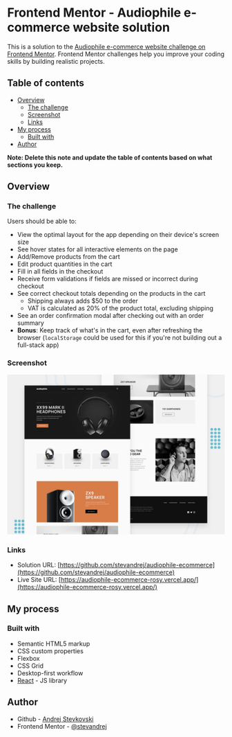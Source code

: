 # Frontend Mentor - Audiophile e-commerce website solution

This is a solution to the [Audiophile e-commerce website challenge on Frontend Mentor](https://www.frontendmentor.io/challenges/audiophile-ecommerce-website-C8cuSd_wx). Frontend Mentor challenges help you improve your coding skills by building realistic projects. 

## Table of contents

- [Overview](#overview)
  - [The challenge](#the-challenge)
  - [Screenshot](#screenshot)
  - [Links](#links)
- [My process](#my-process)
  - [Built with](#built-with)
- [Author](#author)

**Note: Delete this note and update the table of contents based on what sections you keep.**

## Overview

### The challenge

Users should be able to:

- View the optimal layout for the app depending on their device's screen size
- See hover states for all interactive elements on the page
- Add/Remove products from the cart
- Edit product quantities in the cart
- Fill in all fields in the checkout
- Receive form validations if fields are missed or incorrect during checkout
- See correct checkout totals depending on the products in the cart
  - Shipping always adds $50 to the order
  - VAT is calculated as 20% of the product total, excluding shipping
- See an order confirmation modal after checking out with an order summary
- **Bonus**: Keep track of what's in the cart, even after refreshing the browser (`localStorage` could be used for this if you're not building out a full-stack app)

### Screenshot

![Project screenshot](./preview.jpg)

### Links

- Solution URL: [https://github.com/stevandrej/audiophile-ecommerce](https://github.com/stevandrej/audiophile-ecommerce)
- Live Site URL: [https://audiophile-ecommerce-rosy.vercel.app/](https://audiophile-ecommerce-rosy.vercel.app/)

## My process

### Built with

- Semantic HTML5 markup
- CSS custom properties
- Flexbox
- CSS Grid
- Desktop-first workflow
- [React](https://reactjs.org/) - JS library

## Author

- Github - [Andrej Stevkovski](https://github.com/stevandrej)
- Frontend Mentor - [@stevandrej](https://www.frontendmentor.io/profile/stevandrej)

